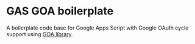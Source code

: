 # GAS GOA boilerplate
A boilerplate code base for
Google Apps Script with Google OAuth cycle support
using [GOA library](http://ramblings.mcpher.com/Home/excelquirks/goa).